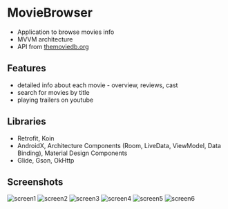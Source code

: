 # MovieBrowser
* Application to browse movies info
* MVVM architecture 
* API from [themoviedb.org](https://www.themoviedb.org/)

## Features
*   detailed info about each movie - overview, reviews, cast
*   search for movies by title
*   playing trailers on youtube 

## Libraries 
* Retrofit, Koin
* AndroidX, Architecture Components (Room, LiveData, ViewModel, Data Binding), Material Design Components
* Glide, Gson, OkHttp

## Screenshots
![screen1](https://user-images.githubusercontent.com/57751305/104907405-3f3c5700-59af-11eb-89d0-9b9455bbc7c4.png)
![screen2](https://user-images.githubusercontent.com/57751305/104907416-42cfde00-59af-11eb-8c9c-a1dcfcbfabda.png)
![screen3](https://user-images.githubusercontent.com/57751305/104907419-43687480-59af-11eb-8a09-ee89fadb76b0.png)
![screen4](https://user-images.githubusercontent.com/57751305/104907420-44010b00-59af-11eb-9fc1-cf686e132258.png)
![screen5](https://user-images.githubusercontent.com/57751305/104907422-4499a180-59af-11eb-8dd7-9b55beec90b9.png)
![screen6](https://user-images.githubusercontent.com/57751305/104907423-45323800-59af-11eb-8697-2a9b323de6a4.png)




